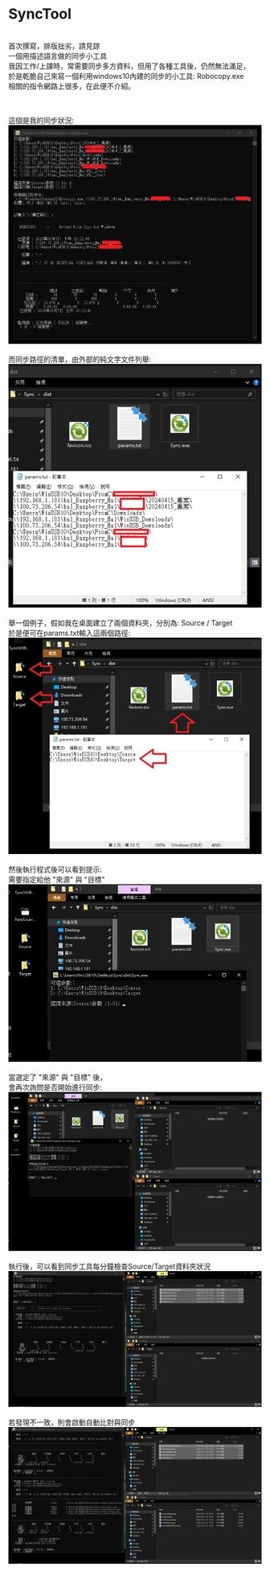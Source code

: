 # SyncTool
 <br>
首次撰寫，排版拙劣，請見諒
 <br>
一個用描述語言做的同步小工具 <br>
我因工作/上課時，常需要同步多方資料，但用了各種工具後，仍然無法滿足，<br>
於是乾脆自己來寫一個利用windows10內建的同步的小工具: Robocopy.exe <br>
相關的指令網路上很多，在此便不介紹。 <br>
 <br> <br>
 
這個是我的同步狀況: <br>
![圖1](https://github.com/jiannan1828/SyncTool/blob/main/SyncWithNetDrive.png)
 <br> <br>
而同步路徑的清單，由外部的純文字文件列舉: <br>
![圖2](https://github.com/jiannan1828/SyncTool/blob/main/ListPara.png)
 <br> <br>
舉一個例子，假如我在桌面建立了兩個資料夾，分別為: Source / Target <br>
於是便可在params.txt輸入這兩個路徑: <br>
![圖3](https://github.com/jiannan1828/SyncTool/blob/main/ParaSources.png)
 <br> <br>
然後執行程式後可以看到提示: <br>
需要指定給他 "來源" 與 "目標" <br>
![圖4](https://github.com/jiannan1828/SyncTool/blob/main/ExecuteState.png)
 <br> <br>
當選定了 "來源" 與 "目標" 後， <br>
會再次詢問是否開始進行同步: <br>
![圖5](https://github.com/jiannan1828/SyncTool/blob/main/SelectDone.png)
 <br> <br>
執行後，可以看到同步工具每分鐘檢查Source/Target資料夾狀況 <br>
![圖6](https://github.com/jiannan1828/SyncTool/blob/main/Status0.png)
 <br> <br>
若發現不一致，則會啟動自動比對與同步 <br>
![圖7](https://github.com/jiannan1828/SyncTool/blob/main/Status1.png)
 <br> <br>


